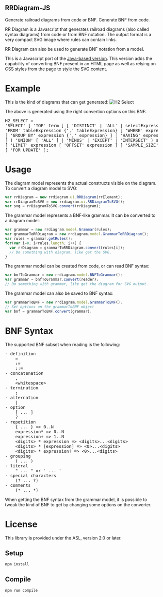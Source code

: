 RRDiagram-JS
---

Generate railroad diagrams from code or BNF. Generate BNF from code.

RR Diagram is a Javascript that generates railroad diagrams (also called syntax diagrams) from code or from BNF notation. The output format is a very compact SVG image where rules can contain links.

RR Diagram can also be used to generate BNF notation from a model.

This is a Javascript port of the [Java-based version](https://github.com/Chrriis/RRDiagram). This version adds the capability of converting BNF present in an HTML page as well as relying on CSS styles from the page to style the SVG content.

Example
=======

This is the kind of diagrams that can get generated:
![H2 Select](http://rrdiagram.sourceforge.net/H2Select.svg)

The above is generated using the right convertion options on this BNF:
<pre>
H2_SELECT = 
'SELECT' [ 'TOP' term ] [ 'DISTINCT' | 'ALL' ] selectExpression {',' selectExpression} \
'FROM' tableExpression {',' tableExpression} [ 'WHERE' expression ] \
[ 'GROUP BY' expression {',' expression} ] [ 'HAVING' expression ] \
[ ( 'UNION' [ 'ALL' ] | 'MINUS' | 'EXCEPT' | 'INTERSECT' ) select ] [ 'ORDER BY' order {',' order} ] \
[ 'LIMIT' expression [ 'OFFSET' expression ] [ 'SAMPLE_SIZE' rowCountInt ] ] \
[ 'FOR UPDATE' ];
</pre>

Usage
=====

The diagram model represents the actual constructs visible on the diagram.
To convert a diagram model to SVG:
```Javascript
var rrDiagram = new rrdiagram.ui.RRDiagram(rrElement);
var rrDiagramToSVG = new rrdiagram.ui.RRDiagramToSVG();
var svg = rrDiagramToSVG.convert(rrDiagram);
```

The grammar model represents a BNF-like grammar.
It can be converted to a diagram model:
```Javascript
var grammar = new rrdiagram.model.Grammar(rules);
var grammarToRRDiagram = new rrdiagram.model.GrammarToRRDiagram();
var rules = grammar.getRules();
for(var i=0; i<rules.length; i++) {
  var rrDiagram = grammarToRRDiagram.convert(rules[i]);
  // Do something with diagram, like get the SVG.
}
```

The grammar model can be created from code, or can read BNF syntax:
```Javascript
var bnfToGrammar = new rrdiagram.model.BNFToGrammar();
var grammar = bnfToGrammar.convert(reader);
// Do something with grammar, like get the diagram for SVG output.
```

The grammar model can also be saved to BNF syntax:
```Javascript
var grammarToBNF = new rrdiagram.model.GrammarToBNF();
// Set options on the grammarToBNF object
var bnf = grammarToBNF.convert(grammar);
```

BNF Syntax
==========

The supported BNF subset when reading is the following:
<pre>
- definition
    =
    :=
    ::=
- concatenation
    ,
    &lt;whitespace&gt;
- termination
    ;
- alternation
    |
- option
    [ ... ]
    ?
- repetition
    { ... } =&gt; 0..N
    expression* =&gt; 0..N
    expression+ =&gt; 1..N
    &lt;digits&gt; * expression => &lt;digits&gt;...&lt;digits&gt;
    &lt;digits&gt; * [expression] => &lt;0&gt;...&lt;digits&gt;
    &lt;digits&gt; * expression? => &lt;0&gt;...&lt;digits&gt;
- grouping
    ( ... )
- literal
    " ... " or ' ... '
- special characters
    (? ... ?)
- comments
    (* ... *)
</pre>

When getting the BNF syntax from the grammar model, it is possible to tweak the kind of BNF to get by changing some options on the converter.

License
=======
This library is provided under the ASL, version 2.0 or later.



Setup
---

```
npm install
```



Compile
---

```
npm run compile
```
